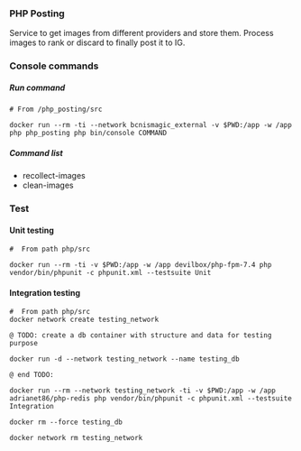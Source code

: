 ### PHP Posting
Service to get images from different providers and store them.
Process images to rank or discard to finally post it to IG.

### Console commands
##### Run command
    # From /php_posting/src
    
    docker run --rm -ti --network bcnismagic_external -v $PWD:/app -w /app php php_posting php bin/console COMMAND 
    
##### Command list
* recollect-images 
* clean-images 

### Test
#### Unit testing
    #  From path php/src
    
    docker run --rm -ti -v $PWD:/app -w /app devilbox/php-fpm-7.4 php vendor/bin/phpunit -c phpunit.xml --testsuite Unit

#### Integration testing
    #  From path php/src
    docker network create testing_network
    
    @ TODO: create a db container with structure and data for testing purpose
    
    docker run -d --network testing_network --name testing_db  
    
    @ end TODO:
    
    docker run --rm --network testing_network -ti -v $PWD:/app -w /app adrianet86/php-redis php vendor/bin/phpunit -c phpunit.xml --testsuite Integration
    
    docker rm --force testing_db
    
    docker network rm testing_network